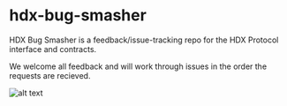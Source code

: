 # hdx-bug-smasher
HDX Bug Smasher is a feedback/issue-tracking repo for the HDX Protocol interface and contracts.

We welcome all feedback and will work through issues in the order the requests are recieved. 

![alt text](https://github.com/headline-design/hdx-bug-smasher/blob/main/hdx-bug-smasher-graphic.png?raw=true)
